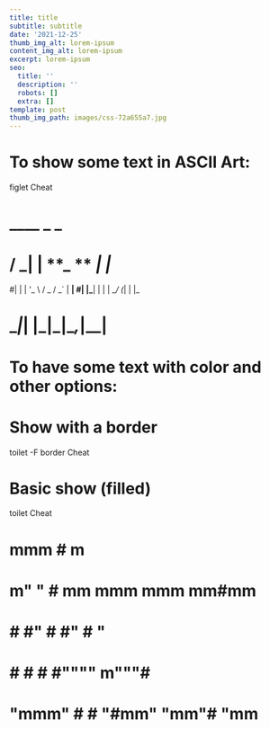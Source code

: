 ```yaml
---
title: title
subtitle: subtitle
date: '2021-12-25'
thumb_img_alt: lorem-ipsum
content_img_alt: lorem-ipsum
excerpt: lorem-ipsum
seo:
  title: ''
  description: ''
  robots: []
  extra: []
template: post
thumb_img_path: images/css-72a655a7.jpg
---
```

# To show some text in ASCII Art:

figlet Cheat

# \__\_\_ _ \_

# / **\_| |** **\_ ** _| |_

#| | | '_ \ / _ \/ \_` | **|
#| |\_**| | | | \__/ (_| | |\_

# \_**_|_| |\_|\_**|\__,_|\_\_|

#

# To have some text with color and other options:

# Show with a border

toilet -F border Cheat

# Basic show (filled)

toilet Cheat

# mmm # m

# m" " # mm mmm mmm mm#mm

# # #" # #" # "

# # # # #"""" m"""#

# "mmm" # # "#mm" "mm"# "mm

#
